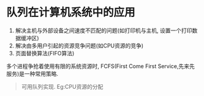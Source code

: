 # 队列在计算机系统中的应用

1. 解决主机与外部设备之间速度不匹配的问题(如打印机与主机, 设置⼀个打印数据缓冲区)
2. 解决由多⽤户引起的资源竞争问题(如CPU资源的竞争)
3. ⻚⾯替换算法(FIFO算法)

多个进程争抢着使用有限的系统资源时, FCFS(First Come First Service,先来先服务)是一种常用策略.

> 可用队列实现. Eg:CPU资源的分配

